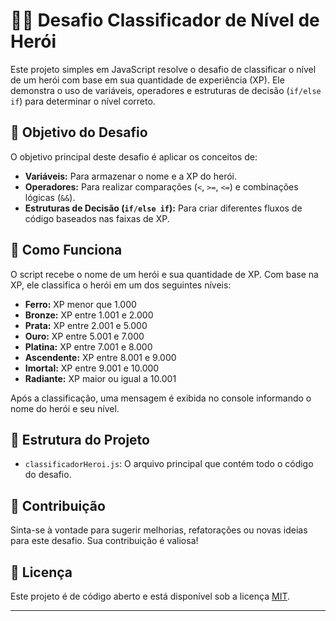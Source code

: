 # 🦸‍♂️ Desafio Classificador de Nível de Herói
Este projeto simples em JavaScript resolve o desafio de classificar o nível de um herói com base em sua quantidade de experiência (XP). Ele demonstra o uso de variáveis, operadores e estruturas de decisão (`if/else if`) para determinar o nível correto.

## 🎯 Objetivo do Desafio

O objetivo principal deste desafio é aplicar os conceitos de:

* **Variáveis:** Para armazenar o nome e a XP do herói.
* **Operadores:** Para realizar comparações (`<`, `>=`, `<=`) e combinações lógicas (`&&`).
* **Estruturas de Decisão (`if/else if`):** Para criar diferentes fluxos de código baseados nas faixas de XP.

## 🚀 Como Funciona

O script recebe o nome de um herói e sua quantidade de XP. Com base na XP, ele classifica o herói em um dos seguintes níveis:

* **Ferro:** XP menor que 1.000
* **Bronze:** XP entre 1.001 e 2.000
* **Prata:** XP entre 2.001 e 5.000
* **Ouro:** XP entre 5.001 e 7.000
* **Platina:** XP entre 7.001 e 8.000
* **Ascendente:** XP entre 8.001 e 9.000
* **Imortal:** XP entre 9.001 e 10.000
* **Radiante:** XP maior ou igual a 10.001

Após a classificação, uma mensagem é exibida no console informando o nome do herói e seu nível.

## 📂 Estrutura do Projeto

* `classificadorHeroi.js`: O arquivo principal que contém todo o código do desafio.


## 🤝 Contribuição

Sinta-se à vontade para sugerir melhorias, refatorações ou novas ideias para este desafio. Sua contribuição é valiosa!

## 📄 Licença

Este projeto é de código aberto e está disponível sob a licença [MIT](https://opensource.org/licenses/MIT).

---
